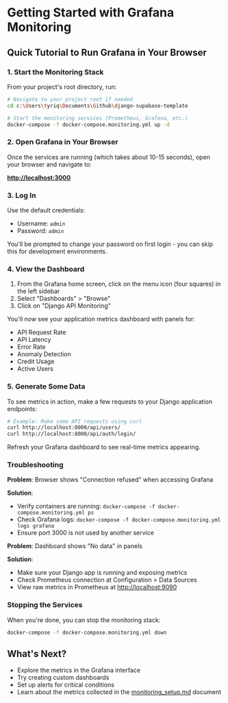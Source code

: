 # Getting Started with Grafana Monitoring

## Quick Tutorial to Run Grafana in Your Browser

### 1. Start the Monitoring Stack

From your project's root directory, run:

```bash
# Navigate to your project root if needed
cd c:\Users\tyriq\Documents\Github\django-supabase-template

# Start the monitoring services (Prometheus, Grafana, etc.)
docker-compose -f docker-compose.monitoring.yml up -d
```

### 2. Open Grafana in Your Browser

Once the services are running (which takes about 10-15 seconds), open your browser and navigate to:

**[http://localhost:3000](http://localhost:3000)**

### 3. Log In

Use the default credentials:
- Username: `admin`
- Password: `admin`

You'll be prompted to change your password on first login - you can skip this for development environments.

### 4. View the Dashboard

1. From the Grafana home screen, click on the menu icon (four squares) in the left sidebar
2. Select "Dashboards" > "Browse"
3. Click on "Django API Monitoring"

You'll now see your application metrics dashboard with panels for:
- API Request Rate
- API Latency
- Error Rate
- Anomaly Detection
- Credit Usage
- Active Users

### 5. Generate Some Data

To see metrics in action, make a few requests to your Django application endpoints:

```bash
# Example: Make some API requests using curl
curl http://localhost:8000/api/users/
curl http://localhost:8000/api/auth/login/
```

Refresh your Grafana dashboard to see real-time metrics appearing.

### Troubleshooting

**Problem**: Browser shows "Connection refused" when accessing Grafana

**Solution**: 
- Verify containers are running: `docker-compose -f docker-compose.monitoring.yml ps`
- Check Grafana logs: `docker-compose -f docker-compose.monitoring.yml logs grafana`
- Ensure port 3000 is not used by another service

**Problem**: Dashboard shows "No data" in panels

**Solution**:
- Make sure your Django app is running and exposing metrics
- Check Prometheus connection at Configuration > Data Sources 
- View raw metrics in Prometheus at [http://localhost:9090](http://localhost:9090)

### Stopping the Services

When you're done, you can stop the monitoring stack:

```bash
docker-compose -f docker-compose.monitoring.yml down
```

## What's Next?

- Explore the metrics in the Grafana interface
- Try creating custom dashboards
- Set up alerts for critical conditions
- Learn about the metrics collected in the [monitoring_setup.md](..\monitoring_setup.md) document
